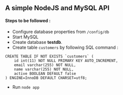 ## A simple NodeJS and MySQL API
#### Steps to be followed :
- Configure database properties from `/config/db`
- Start MySQL
- Create database __testdb__.
- Create table `customers` by following SQL command :
```
CREATE TABLE IF NOT EXISTS `customers` (
    id int(11) NOT NULL PRIMARY KEY AUTO_INCREMENT,
    email varchar(255) NOT NULL,
    name varchar(255) NOT NULL,
    active BOOLEAN DEFAULT false
) ENGINE=InnoDB DEFAULT CHARSET=utf8;
```
- Run `node app`
